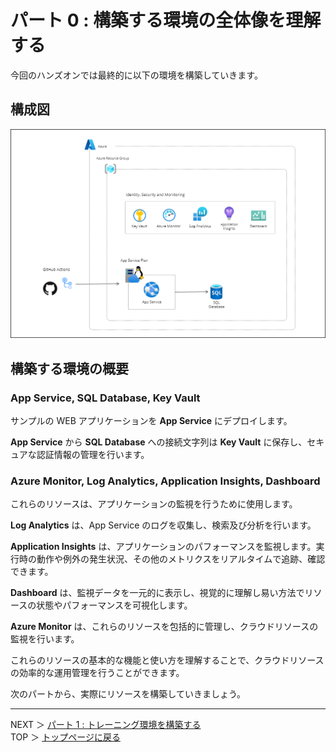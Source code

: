 # パート 0 : 構築する環境の全体像を理解する

今回のハンズオンでは最終的に以下の環境を構築していきます。

## 構成図

![構成図](./images/00/00.png)

## 構築する環境の概要

### App Service, SQL Database, Key Vault

サンプルの WEB アプリケーションを **App Service** にデプロイします。

**App Service** から **SQL Database** への接続文字列は **Key Vault** に保存し、セキュアな認証情報の管理を行います。

### Azure Monitor, Log Analytics, Application Insights, Dashboard

これらのリソースは、アプリケーションの監視を行うために使用します。

**Log Analytics** は、App Service のログを収集し、検索及び分析を行います。

**Application Insights** は、アプリケーションのパフォーマンスを監視します。実行時の動作や例外の発生状況、その他のメトリクスをリアルタイムで追跡、確認できます。

**Dashboard** は、監視データを一元的に表示し、視覚的に理解し易い方法でリソースの状態やパフォーマンスを可視化します。

**Azure Monitor** は、これらのリソースを包括的に管理し、クラウドリソースの監視を行います。

これらのリソースの基本的な機能と使い方を理解することで、クラウドリソースの効率的な運用管理を行うことができます。

次のパートから、実際にリソースを構築していきましょう。

---

NEXT ＞ [パート 1 : トレーニング環境を構築する](./01_setup-training-environment.md)  
TOP ＞ [トップページに戻る](/README.md)
